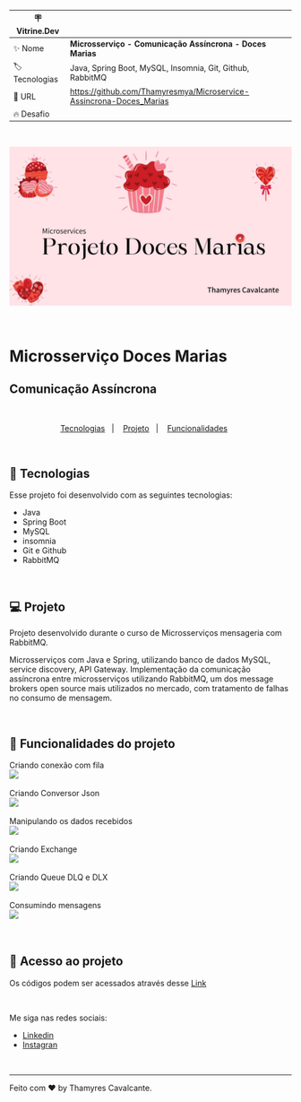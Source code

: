 
| :placard: Vitrine.Dev |     |
| -------------  | --- |
| :sparkles: Nome        | **Microsserviço - Comunicação Assíncrona - Doces Marias**
| :label: Tecnologias | Java, Spring Boot, MySQL, Insomnia, Git, Github, RabbitMQ
| :rocket: URL         | https://github.com/Thamyresmya/Microservice-Assincrona-Doces_Marias
| :fire: Desafio     | 

<br>

![](geral/Capa.jpg)

<br>

# Microsserviço Doces Marias
## Comunicação Assíncrona


<br>

<p align="center">
  <a href="#-tecnologias">Tecnologias</a>&nbsp;&nbsp;&nbsp;|&nbsp;&nbsp;&nbsp;  
  <a href="#-projeto">Projeto</a>&nbsp;&nbsp;&nbsp;|&nbsp;&nbsp;&nbsp;  
  <a href="#-funcionalidades">Funcionalidades</a>&nbsp;&nbsp;&nbsp;&nbsp;&nbsp;&nbsp;
</p>

<br>


## 🚀 Tecnologias

Esse projeto foi desenvolvido com as seguintes tecnologias:

- Java
- Spring Boot
- MySQL
- insomnia
- Git e Github
- RabbitMQ

<br>

## 💻 Projeto

Projeto desenvolvido durante o curso de Microsserviços mensageria com RabbitMQ.<br>

Microsserviços com Java e Spring, utilizando banco de dados MySQL, service discovery, API Gateway. Implementação da comunicação assíncrona entre microsserviços utilizando RabbitMQ, um dos message brokers open source mais utilizados no mercado, com tratamento de falhas no consumo de mensagem.


<br>

## 🔨 Funcionalidades do projeto

Criando conexão com fila<br>
![](geral/Gif/Gif-Criando_conex%C3%A3o_fila.gif)

Criando Conversor Json<br>
![](geral/Gif/Gif-Criando_conversor_Json.gif)

Manipulando os dados recebidos<br>
![](geral/Gif/Gif-Manipulando%20os%20dados%20recebidos.gif)

Criando Exchange<br>
![](geral/Gif/Gif-Criando_exchange.gif)

Criando Queue DLQ e DLX<br>
![](geral/Gif/Gif-Criando%20as%20queues%20DLQ%20E%20DLX.gif)

Consumindo mensagens<br>
![](geral/Gif/Gif-Consumindo_MSG.gif)



<br>

## 📁 Acesso ao projeto

Os códigos podem ser acessados através desse [Link](https://github.com/Thamyresmya/Microservice-Assincrona-Doces_Marias)

<br>


Me siga nas redes sociais:
- [Linkedin](https://www.linkedin.com/in/thamyrescavalcante/)
- [Instagran](https://www.instagram.com/thamyres__cavalcante/)

<br>

---

Feito com ♥ by Thamyres Cavalcante.